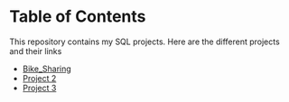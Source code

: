 # Table of Contents 

This repository contains my SQL projects. Here are the different projects and their links

- [Bike_Sharing](#Bike-Sharing)
- [Project 2](#project-2)
- [Project 3](#project-3)
